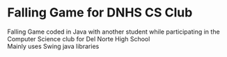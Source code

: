 # Falling Game for DNHS CS Club
Falling Game coded in Java with another student while participating in the Computer Science club for Del Norte High School  
Mainly uses Swing java libraries
